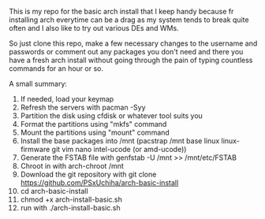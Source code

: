 This is my repo for the basic arch install that I keep handy because fr installing arch everytime can be a drag as my system tends to break quite often and I also like to try out various DEs and WMs.

So just clone this repo, make a few necessary changes to the username and passwords or comment out any packages you don't need and there you have a fresh arch install without going through the pain of typing countless commands for an hour or so.

A small summary:

1. If needed, load your keymap
2. Refresh the servers with pacman -Syy
3. Partition the disk using cfdisk or whatever tool suits you
4. Format the partitions using "mkfs" command
5. Mount the partitions using "mount" command
6. Install the base packages into /mnt (pacstrap /mnt base linux linux-firmware git vim nano intel-ucode (or amd-ucode))
7. Generate the FSTAB file with genfstab -U /mnt >> /mnt/etc/FSTAB
8. Chroot in with arch-chroot /mnt
9. Download the git repository with git clone https://github.com/PSxUchiha/arch-basic-install
10. cd arch-basic-install
11. chmod +x arch-install-basic.sh
12. run with ./arch-install-basic.sh
